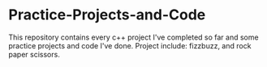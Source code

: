 # Practice-Projects-and-Code
This repository contains every c++ project I've completed so far and some practice projects and code I've done. Project include: fizzbuzz, and rock paper scissors.
